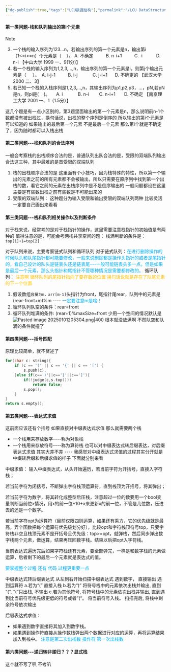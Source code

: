```yaml
---
{"dg-publish":true,"tags":["LCU数据结构"],"permalink":"/LCU DataStructure/专题三：栈和队列/","dgPassFrontmatter":true,"noteIcon":"","created":"2024-12-21T15:40:03.574+08:00","updated":"2025-04-19T09:56:56.906+08:00"}
---
```



#### 第一类问题-栈和队列输出的第i个元素

> [!NOTE]
> 3. 一个栈的输入序列为123…n，若输出序列的第一个元素是n，输出第i（1<=i<=n）个元素是（    ）。
> A. 不确定          B. n-i+1          C.  i           D. n-i
> 【中山大学 1999 一、9(1分)】
> 4. 若一个栈的输入序列为1,2,3,…,n，输出序列的第一个元素是i，则第j个输出元素是（     ）。
>  A. i-j-1          B. i-j            C. j-i+1      D. 不确定的
> 【武汉大学 2000 二、3】
> 5. 若已知一个栈的入栈序列是1,2,3,…,n，其输出序列为p1,p2,p3，…，pN,若pN是n，则pi是(    )。
>     A. i            B. n-i        C. n-i+1       D. 不确定
> 【南京理工大学 2001 一、1（1.5分）】

这几个题是有一点小区别的，第3题里面输出的第一个元素是n，那么说明前n-1个数都没有被出栈过，换句话说，出栈的整个序列是倒序的  所以输出的第i个元素是可以知道的
如果输出的最后第一个元素 不是最后一个元素  那么第i个就是不确定了，因为随时都可以入栈出栈

#### 第二类问题---栈和队列的合法序列
一般会考察栈的出栈顺序合法的是，普通队列出队合法的是，受限的双端队列输出合法这三种，其中最难的是首受限的双端队列
1. 栈的出栈顺序合法的是
	这里面有个小技巧，因为栈特殊的特性，所以第一个输出的元素之前的所有元素都不会被输出，所以只需要在原序列中找到第一个出栈的数，看它之前的元素在出栈序列中是不是倒序输出的  一般问题都设在这里  主要是有些数出栈之前有些数是不可能出来的
2. 受限的双端队列：
	这种题分为输入受限和输出受限的双端队列两种  比较灵活  一定要自己画出来看看

#### 第三类问题---栈和队列相关操作以及判断条件
对于栈来说，经常考的是对于栈指针的操作，这里需要注意栈指针的初始值是有两种的
值得注意的是，可能会考两栈共享空间的题：
	栈满判断的条件是：`top[1]+1=top[2]`

对于队列来说，主要考察链式队列和循环队列
对于链式队列：<font color="#00b0f0">在进行删除操作的时候队头和队尾指针都可能要修改，一般来说删除都是操作头指针的或者是尾指针的，看自己设计的队头是链表头还是链表尾---一般可能链表头多一点。但是如果是最后一个元素，那么头指针和尾指针不管哪种情况是需要都修改的。</font>
循环队列：
<font color="#ffc000">注意啊   循环队列的尾指针指向了要存数的位置 换句话说就是存在了队尾元素的下一个位置</font>
1. 假设数组`容量为m，arr[m-1]`头指针为front，尾指针尾rear，队列中的元素是(rear-front+m)%m ---- <font color="#00b0f0">一定要注意m是啥！</font>
2. 循环队列队空的条件：rear=front
3. 循环队列堆满的条件: (rear+1)%maxSize=front
少用一个空间的情况默认是
![Pasted image 20250101205304.png|400](/img/user/accessory/Pasted%20image%2020250101205304.png)
根本就没放满啊 不然队空和队满的条件就撞了                                                                                               
#### 第四类问题---括号匹配
原理比较简单，就不赘述了
```cpp
for(char c: string){
	if (c == '(' || c == '{' || c == '[') {
        s.push(c);
	}else if(c==')'||c=='}'||c==']'){
		if(!judge(c,s.top()))
			return false;
		s.pop();
	}
}
return s.empty();
```
#### 第五类问题---表达式求值
这前面应该还有个括号
如果直接对中缀表达式求值 那么就需要两个栈
- 一个栈用来存放数字----称为对象栈
- 一个栈用来存放符号----称为算符栈
也可以对中缀表达式转后缀表达，对后缀表达式求值
其实大差不差  ---- 我感觉对中缀表达式求值的过程其实分开就是中缀转后缀和后缀求值的样子
下面就分别来看

中缀求值：
输入中缀表达式，从头开始遍历，若当前字符为开括号，直接入字符栈；

若当前字符为闭括号，不断弹出字符栈顶运算符，直到栈顶为开括号，将其弹出；

若当前字符为数字，将其转化成整型后压栈，注意超过一位的数要用一个bool变量判断当前位x情况，用x的前一位*10+x来更新x的前一位，不管是几位数，压进去的还是一个数字。

若当前字符opt为运算符（目前仅限四则运算，如果还有乘方，它的优先级就是最高，弄个函数把每个运算符优先级划分好），比较opt和字符栈顶符号top，只要字符栈非空且栈顶元素不是开括号且优先级：top>=opt，就弹栈，然后同步弹出数字栈两个元素，做运算，结果再压回数字栈。结束以后把opt入字符栈。

当前表达式遍历完后如果字符栈还有元素，要全部弹完，一样是和数字栈的元素做运算，后者剩下的最后一个元素就是表达式的值。

<font color="#00b0f0">要掌握整个过程 还有 代码  过程更重要一点</font>

中缀表达式转后缀表达式
从左到右开始扫描中缀表达式
遇到数字， 直接输出
遇到运算符
a.若为“(” 直接入栈
b.若为“)” 将符号栈中的元素依次出栈并输出, 直到 “(“, “(“只出栈, 不输出
c.若为其他符号, 将符号栈中的元素依次出栈并输出, 直到遇到比当前符号优先级更低的符号或者”(“。 将当前符号入栈。
扫描完后, 将栈中剩余符号依次输出

后缀表达式求值：
- 如果遇到数字直接将其加入到数字栈。
- 如果遇到操作符直接从操作数栈弹出两个数据进行对应的运算，再将运算结果加入到栈中。
<font color="#00b0f0">注意是第二次出栈数 操作符  第一次出栈数</font>
#### 第六类问题---递归转非递归？？？显式栈
这个就不写了叭  不考叭